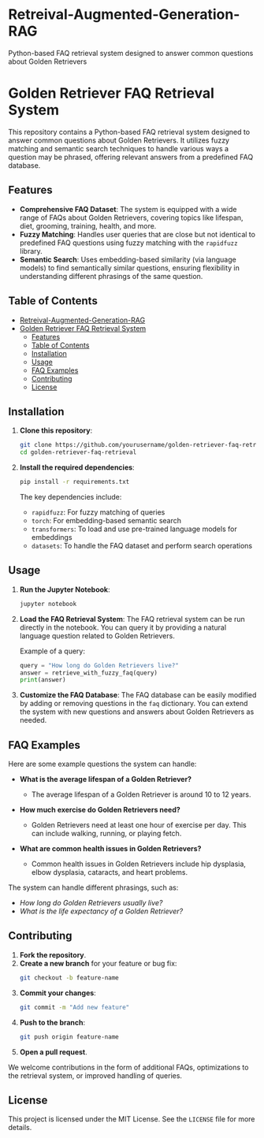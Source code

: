 # Retreival-Augmented-Generation-RAG
Python-based FAQ retrieval system designed to answer common questions about Golden Retrievers


# Golden Retriever FAQ Retrieval System

This repository contains a Python-based FAQ retrieval system designed to answer common questions about Golden Retrievers. It utilizes fuzzy matching and semantic search techniques to handle various ways a question may be phrased, offering relevant answers from a predefined FAQ database.

## Features
- **Comprehensive FAQ Dataset**: The system is equipped with a wide range of FAQs about Golden Retrievers, covering topics like lifespan, diet, grooming, training, health, and more.
- **Fuzzy Matching**: Handles user queries that are close but not identical to predefined FAQ questions using fuzzy matching with the `rapidfuzz` library.
- **Semantic Search**: Uses embedding-based similarity (via language models) to find semantically similar questions, ensuring flexibility in understanding different phrasings of the same question.

## Table of Contents
- [Retreival-Augmented-Generation-RAG](#retreival-augmented-generation-rag)
- [Golden Retriever FAQ Retrieval System](#golden-retriever-faq-retrieval-system)
  - [Features](#features)
  - [Table of Contents](#table-of-contents)
  - [Installation](#installation)
  - [Usage](#usage)
  - [FAQ Examples](#faq-examples)
  - [Contributing](#contributing)
  - [License](#license)

## Installation

1. **Clone this repository**:
    ```bash
    git clone https://github.com/yourusername/golden-retriever-faq-retrieval.git
    cd golden-retriever-faq-retrieval
    ```

2. **Install the required dependencies**:
    ```bash
    pip install -r requirements.txt
    ```

    The key dependencies include:
    - `rapidfuzz`: For fuzzy matching of queries
    - `torch`: For embedding-based semantic search
    - `transformers`: To load and use pre-trained language models for embeddings
    - `datasets`: To handle the FAQ dataset and perform search operations

## Usage

1. **Run the Jupyter Notebook**:
    ```bash
    jupyter notebook
    ```

2. **Load the FAQ Retrieval System**:
    The FAQ retrieval system can be run directly in the notebook. You can query it by providing a natural language question related to Golden Retrievers.

    Example of a query:
    ```python
    query = "How long do Golden Retrievers live?"
    answer = retrieve_with_fuzzy_faq(query)
    print(answer)
    ```

3. **Customize the FAQ Database**:
    The FAQ database can be easily modified by adding or removing questions in the `faq` dictionary. You can extend the system with new questions and answers about Golden Retrievers as needed.

## FAQ Examples

Here are some example questions the system can handle:

- **What is the average lifespan of a Golden Retriever?**
    - The average lifespan of a Golden Retriever is around 10 to 12 years.
  
- **How much exercise do Golden Retrievers need?**
    - Golden Retrievers need at least one hour of exercise per day. This can include walking, running, or playing fetch.

- **What are common health issues in Golden Retrievers?**
    - Common health issues in Golden Retrievers include hip dysplasia, elbow dysplasia, cataracts, and heart problems.

The system can handle different phrasings, such as:
- *How long do Golden Retrievers usually live?*
- *What is the life expectancy of a Golden Retriever?*

## Contributing

1. **Fork the repository**.
2. **Create a new branch** for your feature or bug fix:
    ```bash
    git checkout -b feature-name
    ```
3. **Commit your changes**:
    ```bash
    git commit -m "Add new feature"
    ```
4. **Push to the branch**:
    ```bash
    git push origin feature-name
    ```
5. **Open a pull request**.

We welcome contributions in the form of additional FAQs, optimizations to the retrieval system, or improved handling of queries.

## License

This project is licensed under the MIT License. See the `LICENSE` file for more details.
